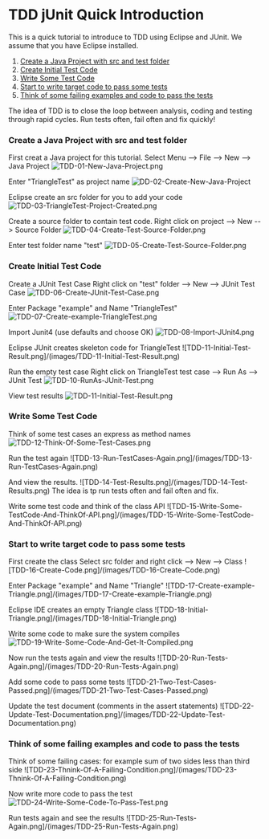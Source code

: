 TDD jUnit Quick Introduction
============================

This is a quick tutorial to introduce to TDD using Eclipse and JUnit. We assume that you have Eclipse installed.

1. [Create a Java Project with src and test folder](#create-a-java-project-with-src-and-test-folder)
1. [Create Initial Test Code](#create-initial-test-code)
1. [Write Some Test Code](#write-some-test-code)
1. [Start to write target code to pass some tests](#start-to-write-target-code-to-pass-some-tests)
1. [Think of some failing examples and code to pass the tests](#think-of-some-failing-examples-and-code-to-pass-the-tests)

The idea of TDD is to close the loop between analysis, coding and testing through rapid cycles. Run tests often, fail often and fix quickly!

### Create a Java Project with src and test folder
First creat a Java project for this tutorial.
Select Menu --> File --> New --> Java Project
![TDD-01-New-Java-Project.png](images/TDD-01-New-Java-Project.png)

Enter "TriangleTest" as project name
![DD-02-Create-New-Java-Project](images/TDD-02-Create-New-Java-Project.png)

Eclipse create an src folder for you to add your code
![TDD-03-TriangleTest-Project-Created.png](images/TDD-03-TriangleTest-Project-Created.png)

Create a source folder to contain test code.
Right click on project --> New --> Source Folder
![TDD-04-Create-Test-Source-Folder.png](images/TDD-04-Create-Test-Source-Folder.png)

Enter test folder name "test"
![TDD-05-Create-Test-Source-Folder.png](images/TDD-05-Create-Test-Source-Folder.png)

### Create Initial Test Code
Create a JUnit Test Case
Right click on "test" folder --> New --> JUnit Test Case
![TDD-06-Create-JUnit-Test-Case.png](images/TDD-06-Create-JUnit-Test-Case.png)

Enter Package "example" and Name "TriangleTest"
![TDD-07-Create-example-TriangleTest.png](images/TDD-07-Create-example-TriangleTest.png)

Import Junit4 (use defaults and choose OK)
![TDD-08-Import-JUnit4.png](images/TDD-08-Import-JUnit4.png)

Eclipse JUnit creates skeleton code for TriangleTest
![TDD-11-Initial-Test-Result.png]/(images/TDD-11-Initial-Test-Result.png)

Run the empty test case
Right click on TriangleTest test case --> Run As --> JUnit Test
![TDD-10-RunAs-JUnit-Test.png](images/TDD-10-RunAs-JUnit-Test.png)

View test results
![TDD-11-Initial-Test-Result.png](images/TDD-11-Initial-Test-Result.png)

### Write Some Test Code
Think of some test cases an express as method names
![TDD-12-Think-Of-Some-Test-Cases.png](images/TDD-12-Think-Of-Some-Test-Cases.png)

Run the test again 
![TDD-13-Run-TestCases-Again.png]/(images/TDD-13-Run-TestCases-Again.png)

And view the results.
![TDD-14-Test-Results.png]/(images/TDD-14-Test-Results.png)
The idea is tp run tests often and fail often and fix.

Write some test code and think of the class API
![TDD-15-Write-Some-TestCode-And-ThinkOf-API.png]/(images/TDD-15-Write-Some-TestCode-And-ThinkOf-API.png)

### Start to write target code to pass some tests
First create the class
Select src folder and right click --> New --> Class
![TDD-16-Create-Code.png]/(images/TDD-16-Create-Code.png)

Enter Package "example" and Name "Triangle"
![TDD-17-Create-example-Triangle.png]/(images/TDD-17-Create-example-Triangle.png)

Eclipse IDE creates an empty Triangle class
![TDD-18-Initial-Triangle.png]/(images/TDD-18-Initial-Triangle.png)

Write some code to make sure the system compiles
![TDD-19-Write-Some-Code-And-Get-It-Compiled.png](images/TDD-19-Write-Some-Code-And-Get-It-Compiled.png)

Now run the tests again and view the results
![TDD-20-Run-Tests-Again.png]/(images/TDD-20-Run-Tests-Again.png)

Add some code to pass some tests
![TDD-21-Two-Test-Cases-Passed.png]/(images/TDD-21-Two-Test-Cases-Passed.png)

Update the test document (comments in the assert statements)
![TDD-22-Update-Test-Documentation.png]/(images/TDD-22-Update-Test-Documentation.png)

### Think of some failing examples and code to pass the tests
Think of some failing cases: for example sum of two sides less than third side
![TDD-23-Thnink-Of-A-Failing-Condition.png]/(images/TDD-23-Thnink-Of-A-Failing-Condition.png)

Now write more code to pass the test
![TDD-24-Write-Some-Code-To-Pass-Test.png](images/TDD-24-Write-Some-Code-To-Pass-Test.png)

Run tests again and see the results
![TDD-25-Run-Tests-Again.png]/(images/TDD-25-Run-Tests-Again.png)







